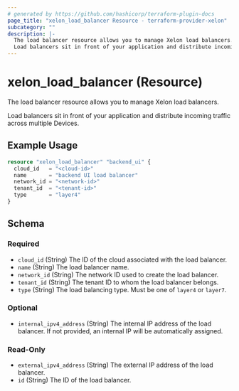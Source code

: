 ```yaml
---
# generated by https://github.com/hashicorp/terraform-plugin-docs
page_title: "xelon_load_balancer Resource - terraform-provider-xelon"
subcategory: ""
description: |-
  The load balancer resource allows you to manage Xelon load balancers.
  Load balancers sit in front of your application and distribute incoming traffic across multiple Devices.
---
```


# xelon_load_balancer (Resource)

The load balancer resource allows you to manage Xelon load balancers.

Load balancers sit in front of your application and distribute incoming traffic across multiple Devices.

## Example Usage

```terraform
resource "xelon_load_balancer" "backend_ui" {
  cloud_id   = "<cloud-id>"
  name       = "backend UI load balancer"
  network_id = "<network-id>"
  tenant_id  = "<tenant-id>"
  type       = "layer4"
}
```

<!-- schema generated by tfplugindocs -->
## Schema

### Required

- `cloud_id` (String) The ID of the cloud associated with the load balancer.
- `name` (String) The load balancer name.
- `network_id` (String) The network ID used to create the load balancer.
- `tenant_id` (String) The tenant ID to whom the load balancer belongs.
- `type` (String) The load balancing type. Must be one of `layer4` or `layer7`.

### Optional

- `internal_ipv4_address` (String) The internal IP address of the load balancer. If not provided, an internal IP will be automatically assigned.

### Read-Only

- `external_ipv4_address` (String) The external IP address of the load balancer.
- `id` (String) The ID of the load balancer.
